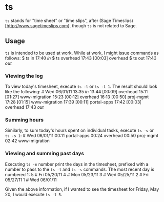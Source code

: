 ts
==
`ts` stands for "time sheet" or "time slips", after (Sage Timeslips)[http://www.sagetimeslips.com], though `ts` is not related to Sage.

## Usage
`ts` is intended to be used at work. While at work, I might issue commands as follows:
	$ ts in
	17:40		*in*
	$ ts overhead
	17:43	[00:03]	overhead
	$ ts out
	17:43		*out*

### Viewing the log
To view today's timesheet, execute `ts -l` or `ts -l 1`. The result should look like the following:
	# Wed 06/01/11
	13:35		*in*
	13:44	[00:09]	overhead
	15:11	[01:27]	www-migration
	15:23	[00:12]	overhead
	16:13	[00:50]	proj-mgmt
	17:28	[01:15]	www-migration
	17:39	[00:11]	portal-apps
	17:42	[00:03]	overhead
	17:43		*out*	

### Summing hours
Similarly, to sum today's hours spent on individual tasks, execute `ts -s` or `ts -s 1`:
	# Wed 06/01/11
	00:11	portal-apps
	00:24	overhead
	00:50	proj-mgmt
	02:42	www-migration

### Viewing and summing past days
Executing `ts -n` number print the days in the timesheet, prefixed with a number to pass to the `ts -l` and `ts -s` commands. The most recent day is numbered 1:
	     5	# Fri 05/20/11
	     4	# Mon 05/23/11
	     3	# Wed 05/25/11
	     2	# Fri 05/27/11
	     1	# Wed 06/01/11

Given the above information, if I wanted to see the timesheet for Friday, May 20, I would execute `ts -l 5`.
